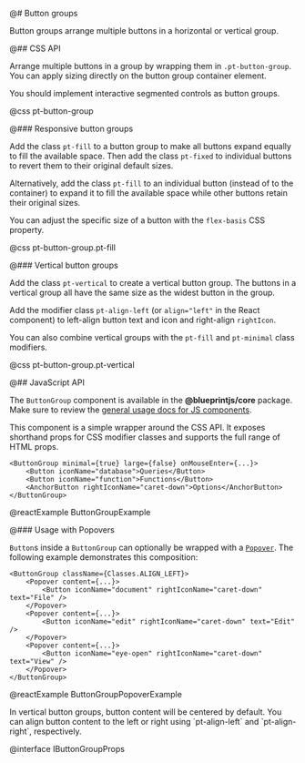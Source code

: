 @# Button groups

Button groups arrange multiple buttons in a horizontal or vertical group.

@## CSS API

Arrange multiple buttons in a group by wrapping them in `.pt-button-group`.
You can apply sizing directly on the button group container element.

You should implement interactive segmented controls as button groups.

@css pt-button-group

@### Responsive button groups

Add the class `pt-fill` to a button group to make all buttons expand equally to fill the
available space. Then add the class `pt-fixed` to individual buttons to revert them to their
original default sizes.

Alternatively, add the class `pt-fill` to an individual button (instead of to the container)
to expand it to fill the available space while other buttons retain their original sizes.

You can adjust the specific size of a button with the `flex-basis` CSS property.

@css pt-button-group.pt-fill

@### Vertical button groups

Add the class `pt-vertical` to create a vertical button group. The buttons in a vertical
group all have the same size as the widest button in the group.

Add the modifier class `pt-align-left` (or `align="left"` in the React component) to
left-align button text and icon and right-align `rightIcon`.

You can also combine vertical groups with the `pt-fill` and `pt-minimal` class modifiers.

@css pt-button-group.pt-vertical

@## JavaScript API

The `ButtonGroup` component is available in the __@blueprintjs/core__ package.
Make sure to review the [general usage docs for JS components](#blueprint.usage).

This component is a simple wrapper around the CSS API.
It exposes shorthand props for CSS modifier classes and supports the full range of HTML props.

```tsx
<ButtonGroup minimal={true} large={false} onMouseEnter={...}>
    <Button iconName="database">Queries</Button>
    <Button iconName="function">Functions</Button>
    <AnchorButton rightIconName="caret-down">Options</AnchorButton>
</ButtonGroup>
```

@reactExample ButtonGroupExample

@### Usage with Popovers

`Button`s inside a `ButtonGroup` can optionally be wrapped with a [`Popover`](#core/components/popover). The following example demonstrates this composition:

```tsx
<ButtonGroup className={Classes.ALIGN_LEFT}>
    <Popover content={...}>
        <Button iconName="document" rightIconName="caret-down" text="File" />
    </Popover>
    <Popover content={...}>
        <Button iconName="edit" rightIconName="caret-down" text="Edit" />
    </Popover>
    <Popover content={...}>
        <Button iconName="eye-open" rightIconName="caret-down" text="View" />
    </Popover>
</ButtonGroup>
```

@reactExample ButtonGroupPopoverExample

<div class="pt-callout pt-intent-primary pt-icon-info-sign">
    In vertical button groups, button content will be centered by default. You can align button content to the left or right using `pt-align-left` and `pt-align-right`, respectively.
</div>

@interface IButtonGroupProps
